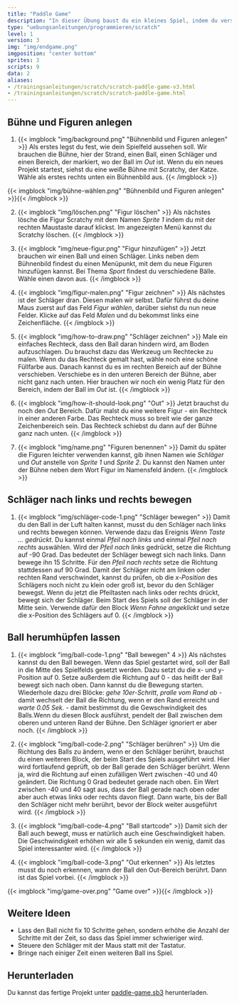 ```yaml
---
title: "Paddle Game"
description: "In dieser Übung baust du ein kleines Spiel, indem du versuchst, einen Ball mit einem Schläger in der Luft zu halten."
type: "uebungsanleitungen/programmieren/scratch"
level: 1
version: 3
img: "img/endgame.png"
imgposition: "center bottom"
sprites: 3
scripts: 9
data: 2
aliases:
- /trainingsanleitungen/scratch/scratch-paddle-game-v3.html
- /trainingsanleitungen/scratch/scratch-paddle-game.html
---
```


## Bühne und Figuren anlegen

1. {{< imgblock "img/background.png" "Bühnenbild und Figuren anlegen" >}}
Als erstes legst du fest, wie dein Spielfeld aussehen soll. Wir brauchen die Bühne, hier der Strand, einen Ball, einen Schläger und einen Bereich, der markiert, wo der Ball im *Out* ist. Wenn du ein neues Projekt startest, siehst du eine weiße Bühne mit Scratchy, der Katze. Wähle als erstes rechts unten ein Bühnenbild aus.
{{< /imgblock >}}

{{< imgblock "img/bühne-wählen.png" "Bühnenbild und Figuren anlegen" >}}{{< /imgblock >}}

2. {{< imgblock "img/löschen.png" "Figur löschen" >}}
Als nächstes lösche die Figur Scratchy mit dem Namen *Sprite 1* indem du mit der rechten Maustaste darauf klickst. Im angezeigten Menü kannst du Scratchy löschen.
{{< /imgblock >}}

3. {{< imgblock "img/neue-figur.png" "Figur hinzufügen" >}}
Jetzt brauchen wir einen Ball und einen Schläger. Links neben dem Bühnenbild findest du einen Menüpunkt, mit dem du neue Figuren hinzufügen kannst. Bei Thema *Sport* findest du verschiedene Bälle. Wähle einen davon aus.
{{< /imgblock >}}

4. {{< imgblock "img/figur-malen.png" "Figur zeichnen" >}}
Als nächstes ist der Schläger dran. Diesen malen wir selbst. Dafür führst du deine Maus zuerst auf das Feld *Figur wählen*, darüber siehst du nun neue Felder. Klicke auf das Feld *Malen* und du bekommst links eine Zeichenfläche.
{{< /imgblock >}}

5. {{< imgblock "img/how-to-draw.png" "Schläger zeichnen" >}}
Male ein einfaches Rechteck, dass den Ball daran hindern wird, am Boden aufzuschlagen. Du brauchst dazu das Werkzeug um Rechtecke zu malen. Wenn du das Rechteck gemalt hast, wähle noch eine schöne Füllfarbe aus. Danach kannst du es im rechten Bereich auf der Bühne verschieben. Verschiebe es in den unteren Bereich der Bühne, aber nicht ganz nach unten. Hier brauchen wir noch ein wenig Platz für den Bereich, indem der Ball im *Out* ist.
{{< /imgblock >}}

6. {{< imgblock "img/how-it-should-look.png" "Out" >}}
Jetzt brauchst du noch den *Out* Bereich. Dafür malst du eine weitere Figur - ein Rechteck in einer anderen Farbe. Das Rechteck muss so breit wie der ganze Zeichenbereich sein. Das Rechteck schiebst du dann auf der Bühne ganz nach unten.
{{< /imgblock >}}

7. {{< imgblock "img/name.png" "Figuren benennen" >}}
Damit du später die Figuren leichter verwenden kannst, gib ihnen Namen wie *Schläger* und *Out* anstelle von *Sprite 1* und *Sprite 2*. Du kannst den Namen unter der Bühne neben dem Wort Figur im Namensfeld ändern.
{{< /imgblock >}}

## Schläger nach links und rechts bewegen

1. {{< imgblock "img/schläger-code-1.png" "Schläger bewegen" >}}
Damit du den Ball in der Luft halten kannst, musst du den Schläger nach links und rechts bewegen können. Verwende dazu das Ereignis *Wenn Taste ... gedrückt*. Du kannst einmal *Pfeil nach links* und einmal *Pfeil nach rechts* auswählen. Wird der *Pfeil nach links* gedrückt, setze die Richtung auf -90 Grad. Das bedeutet der Schläger bewegt sich nach links. Dann bewege ihn 15 Schritte. Für den *Pfeil nach rechts* setze die Richtung stattdessen auf 90 Grad. Damit der Schläger nicht am linken oder rechten Rand verschwindet, kannst du prüfen, ob die *x-Position* des Schlägers noch nicht zu klein oder groß ist, bevor du den Schläger bewegst. Wenn du jetzt die Pfeiltasten nach links oder rechts drückt, bewegt sich der Schläger. Beim Start des Spiels soll der Schläger in der Mitte sein. Verwende dafür den Block *Wenn Fahne angeklickt* und setze die x-Position des Schlägers auf 0.
{{< /imgblock >}}

## Ball herumhüpfen lassen

1. {{< imgblock "img/ball-code-1.png" "Ball bewegen" 4 >}}
Als nächstes kannst du den Ball bewegen. Wenn das Spiel gestartet wird, soll der Ball in die Mitte des Spielfelds gesetzt werden. Dazu setzt du die x- und y-Position auf 0. Setze außerdem die Richtung auf 0 - das heißt der Ball bewegt sich nach oben. Dann kannst du die Bewegung starten. Wiederhole dazu drei Blöcke: *gehe 10er-Schritt*, *pralle vom Rand ab* - damit wechselt der Ball die Richtung, wenn er den Rand erreicht und *warte 0.05 Sek.* - damit bestimmst du die Gewschwindigkeit des Balls.Wenn du diesen Block ausführst, pendelt der Ball zwischen dem oberen und unteren Rand der Bühne. Den Schläger ignoriert er aber noch.
{{< /imgblock >}}

2. {{< imgblock "img/ball-code-2.png" "Schläger berühren" >}}
Um die Richtung des Balls zu ändern, wenn er den Schläger berührt, brauchst du einen weiteren Block, der beim Start des Spiels ausgeführt wird. Hier wird fortlaufend geprüft, ob der Ball gerade den Schläger berührt. Wenn ja, wird die Richtung auf einen zufälligen Wert zwischen -40 und 40 geändert. Die Richtung 0 Grad bedeutet gerade nach oben. Ein Wert zwischen -40 und 40 sagt aus, dass der Ball gerade nach oben oder aber auch etwas links oder rechts davon fliegt. Dann warte, bis der Ball den Schläger nicht mehr berührt, bevor der Block weiter ausgeführt wird.
{{< /imgblock >}}

3. {{< imgblock "img/ball-code-4.png" "Ball startcode" >}}
Damit sich der Ball auch bewegt, muss er natürlich auch eine Geschwindigkeit haben. Die Geschwindigkeit erhöhen wir alle 5 sekunden ein wenig, damit das Spiel interessanter wird.
{{< /imgblock >}}

4. {{< imgblock "img/ball-code-3.png" "Out erkennen" >}}
Als letztes musst du noch erkennen, wann der Ball den Out-Bereich berührt. Dann ist das Spiel vorbei.
{{< /imgblock >}}

{{< imgblock "img/game-over.png" "Game over" >}}{{< /imgblock >}}

## Weitere Ideen

* Lass den Ball nicht fix 10 Schritte gehen, sondern erhöhe die Anzahl der Schritte mit der Zeit, so dass das Spiel immer schwieriger wird.
* Steuere den Schläger mit der Maus statt mit der Tastatur.
* Bringe nach einiger Zeit einen weiteren Ball ins Spiel.

## Herunterladen

Du kannst das fertige Projekt unter [paddle-game.sb3](paddle-game-new.sb3) herunterladen.
